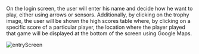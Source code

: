 On the login screen, the user will enter his name and decide how he want to play, either using arrows or sensors.
Additionally, by clicking on the trophy image, the user will be shown the high scores table where, by clicking on a specific score of a particular player, the location where the player played that game will be displayed at the bottom of the screen using Google Maps.

![entryScreen](https://github.com/OfirEv/MoveFromObstaclesGame/assets/173630869/51fd2c89-a4fd-40fc-b945-0585dc6be704)

